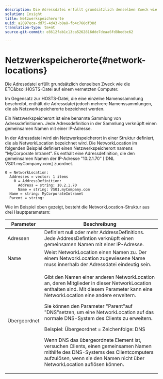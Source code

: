 ```yaml
---
description: Die Adressdatei erfüllt grundsätzlich denselben Zweck wie die ETC&bsol;HOSTS-Datei auf einem vernetzten Computer.
solution: Insight
title: Netzwerkspeicherorte
uuid: a2097eca-dd75-4d43-b8a8-fb4c768df38d
translation-type: tm+mt
source-git-commit: e8612fab1c13ca5262816dde7deaa6fd8bedbc62

---
```



# Netzwerkspeicherorte{#network-locations}

Die Adressdatei erfüllt grundsätzlich denselben Zweck wie die ETC&amp;bsol;HOSTS-Datei auf einem vernetzten Computer.

Im Gegensatz zur HOSTS-Datei, die eine einzelne Namenssammlung beschreibt, enthält die Adressdatei jedoch mehrere Namenssammlungen, die als Netzwerkspeicherorte bezeichnet werden.

Ein Netzwerkspeicherort ist eine benannte Sammlung von Adressdefinitionen. Jede Adressdefinition in der Sammlung verknüpft einen gemeinsamen Namen mit einer IP-Adresse.

In der Adressdatei wird ein Netzwerkspeicherort in einer Struktur definiert, die als NetworkLocation bezeichnet wird. Die NetworkLocation im folgenden Beispiel definiert einen Netzwerkspeicherort namens &quot;MyCorporate Intranet&quot;. Es enthält eine Adressdefinition, die den gemeinsamen Namen der IP-Adresse &quot;10.2.1.70&quot; [!DNL VS01.myCompany.com] zuordnet.

```
0 = NetworkLocation: 
  Addresses = vector: 1 items
    0 = AddressDefinition: 
      Address = string: 10.2.1.70
      Name = string: VS01.myCompany.com
  Name = string: MyCorporateIntranet
  Parent = string: 
```

Wie im Beispiel oben gezeigt, besteht die NetworkLocation-Struktur aus drei Hauptparametern:

<table id="table_9142A0EFA15E4C37975E7ACE234F6FDD"> 
 <thead> 
  <tr> 
   <th colname="col1" class="entry"> Parameter </th> 
   <th colname="col2" class="entry"> Beschreibung </th> 
  </tr> 
 </thead>
 <tbody> 
  <tr> 
   <td colname="col1"> Adressen </td> 
   <td colname="col2"> Definiert null oder mehr AddressDefinitions. Jede AddressDefintion verknüpft einen gemeinsamen Namen mit einer IP-Adresse. </td> 
  </tr> 
  <tr> 
   <td colname="col1"> Name </td> 
   <td colname="col2"> Weist NetworkLocation einen Namen zu. Der einem NetworkLocation zugewiesene Name muss innerhalb der Adressdatei eindeutig sein. </td> 
  </tr> 
  <tr> 
   <td colname="col1"> Übergeordnet </td> 
   <td colname="col2"> <p>Gibt den Namen einer anderen NetworkLocation an, deren Mitglieder in dieser NetworkLocation enthalten sind. Mit diesem Parameter kann eine NetworkLocation eine andere erweitern. </p> <p>Sie können den Parameter "Parent"auf "DNS"setzen, um eine NetworkLocation auf das normale DNS-System des Clients zu erweitern. </p> <p>Beispiel: Übergeordnet = Zeichenfolge: DNS </p> <p>Wenn DNS das übergeordnete Element ist, versuchen Clients, einen gemeinsamen Namen mithilfe des DNS-Systems des Clientcomputers aufzulösen, wenn sie den Namen nicht über NetworkLocation auflösen können. </p> </td> 
  </tr> 
 </tbody> 
</table>
